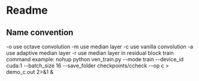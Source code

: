 # Readme
## Name convention
-o use octave convolution
-m use median layer
-c use vanilla convolution
-a use adaptive median layer
-r use median layer in residual block
train command example:
nohup python ven_train.py --mode train --device_id cuda:1 --batch_size 16 --save_folder checkpoints/ccheck --op c > demo_c.out 2>&1 &
